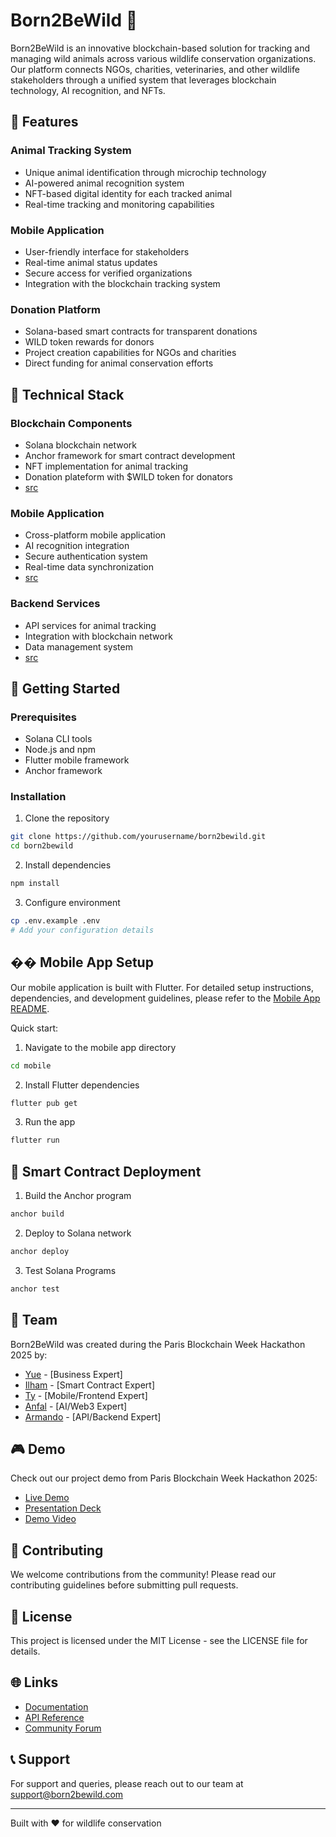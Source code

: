 # Born2BeWild 🦁

Born2BeWild is an innovative blockchain-based solution for tracking and managing wild animals across various wildlife conservation organizations. Our platform connects NGOs, charities, veterinaries, and other wildlife stakeholders through a unified system that leverages blockchain technology, AI recognition, and NFTs.

## 🌟 Features

### Animal Tracking System
- Unique animal identification through microchip technology
- AI-powered animal recognition system
- NFT-based digital identity for each tracked animal
- Real-time tracking and monitoring capabilities

### Mobile Application
- User-friendly interface for stakeholders
- Real-time animal status updates
- Secure access for verified organizations
- Integration with the blockchain tracking system

### Donation Platform
- Solana-based smart contracts for transparent donations
- WILD token rewards for donors
- Project creation capabilities for NGOs and charities
- Direct funding for animal conservation efforts

## 🔧 Technical Stack

### Blockchain Components 
- Solana blockchain network
- Anchor framework for smart contract development
- NFT implementation for animal tracking
- Donation plateform with $WILD token for donators
- [src](https://github.com/cduchinois/born2bewild/tree/main/api/born2bewild/programs/born2bewild)

### Mobile Application
- Cross-platform mobile application
- AI recognition integration
- Secure authentication system
- Real-time data synchronization
- [src](https://github.com/cduchinois/born2bewild/tree/main/mobile)

### Backend Services
- API services for animal tracking
- Integration with blockchain network
- Data management system
- [src](https://github.com/cduchinois/born2bewild/tree/main/api/typescript-server-app)

## 🚀 Getting Started

### Prerequisites
- Solana CLI tools
- Node.js and npm
- Flutter mobile framework
- Anchor framework

### Installation
1. Clone the repository
```bash
git clone https://github.com/yourusername/born2bewild.git
cd born2bewild
```

2. Install dependencies
```bash
npm install
```

3. Configure environment
```bash
cp .env.example .env
# Add your configuration details
```

## �� Mobile App Setup

Our mobile application is built with Flutter. For detailed setup instructions, dependencies, and development guidelines, please refer to the [Mobile App README](./mobile/README.md).

Quick start:
1. Navigate to the mobile app directory
```bash
cd mobile
```

2. Install Flutter dependencies
```bash
flutter pub get
```

3. Run the app
```bash
flutter run
```

## 🔗 Smart Contract Deployment

1. Build the Anchor program
```bash
anchor build
```

2. Deploy to Solana network
```bash
anchor deploy
```

3. Test Solana Programs
```bash
anchor test
```

## 👥 Team

Born2BeWild was created during the Paris Blockchain Week Hackathon 2025 by:

- [Yue](https://github.com/cduchinois) - [Business Expert]
- [Ilham](https://github.com/ielboulo) - [Smart Contract Expert]
- [Ty](https://github.com/Ty-HA) - [Mobile/Frontend Expert]
- [Anfal](https://github.com/anii76) - [AI/Web3 Expert]
- [Armando](https://github.com/armsves) - [API/Backend Expert]

## 🎮 Demo

Check out our project demo from Paris Blockchain Week Hackathon 2025:
- [Live Demo](https://demo-link-here)
- [Presentation Deck]([https://presentation-link-here](https://drive.google.com/file/d/1yFNoWPXj2LpEU5UsCyhlcWe3m0n4XARj/view?usp=sharing))
- [Demo Video](https://youtube.com/shorts/Tc7ds4yZVRY)

## 🤝 Contributing

We welcome contributions from the community! Please read our contributing guidelines before submitting pull requests.

## 📄 License

This project is licensed under the MIT License - see the LICENSE file for details.

## 🌐 Links

- [Documentation](https://docs.born2bewild.com)
- [API Reference](https://api.born2bewild.com)
- [Community Forum](https://community.born2bewild.com)

## 📞 Support

For support and queries, please reach out to our team at support@born2bewild.com

---

Built with ❤️ for wildlife conservation
